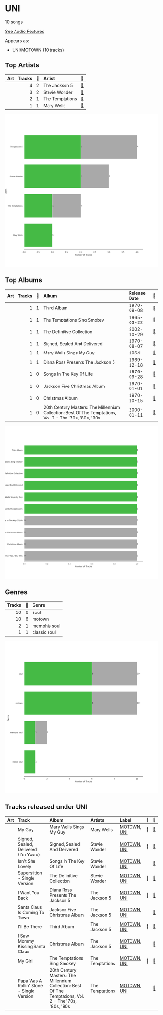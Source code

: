 # UNI

10 songs

[See Audio Features](audio_features.md)

Appears as:
- UNI/MOTOWN (10 tracks)

## Top Artists

| Art | Tracks | 💚 | Artist | 🔗 |
|:---|---:|---:|:---|:---|
| <img src="https://i.scdn.co/image/19f768d93f6c80f7d4ca5b906e1c0376a3704389" alt="" width="50" /> | 4 | 2 | The Jackson 5 | [🔗](https://open.spotify.com/artist/2iE18Oxc8YSumAU232n4rW) |
| <img src="https://i.scdn.co/image/c59faacbed7aa770266bad048660810eca204108" alt="" width="50" /> | 3 | 2 | Stevie Wonder | [🔗](https://open.spotify.com/artist/7guDJrEfX3qb6FEbdPA5qi) |
| <img src="https://i.scdn.co/image/ab6761610000e5eb3f0f76df1047720f2e57fc35" alt="" width="50" /> | 2 | 1 | The Temptations | [🔗](https://open.spotify.com/artist/3RwQ26hR2tJtA8F9p2n7jG) |
| <img src="https://i.scdn.co/image/14925be3ce17d25a95b95ae7491e18fe3adc80b0" alt="" width="50" /> | 1 | 1 | Mary Wells | [🔗](https://open.spotify.com/artist/1cjZk1xXn3YCToNg3uJpA7) |

![Bar chart of top 4 artists](../../images/labels/uni/artists.png)

## Top Albums

| Art | Tracks | 💚 | Album | Release Date | 🔗 |
|:---|---:|---:|:---|:---|:---|
| <img src="https://i.scdn.co/image/ab67616d0000b27320112a0321d2efc7384db456" alt="" width="50" /> | 1 | 1 | Third Album | 1970-09-08 | [🔗](https://open.spotify.com/album/5d6X8oegJmu9XKn9UBAswG) |
| <img src="https://i.scdn.co/image/ab67616d0000b2731a5b6271ae1c8497df20916e" alt="" width="50" /> | 1 | 1 | The Temptations Sing Smokey | 1965-03-22 | [🔗](https://open.spotify.com/album/45tweuKI0zdh8zgKo05cTw) |
| <img src="https://i.scdn.co/image/ab67616d0000b2739e447b59bd3e2cbefaa31d91" alt="" width="50" /> | 1 | 1 | The Definitive Collection | 2002-10-29 | [🔗](https://open.spotify.com/album/4E1itnJOhTMRSATNaxh0Sq) |
| <img src="https://i.scdn.co/image/ab67616d0000b273c5e9e847ca9c0982b4c91d4b" alt="" width="50" /> | 1 | 1 | Signed, Sealed And Delivered | 1970-08-07 | [🔗](https://open.spotify.com/album/54ootLtDyMZFr9obtWQvvO) |
| <img src="https://i.scdn.co/image/ab67616d0000b2735b50e493598153b926ded824" alt="" width="50" /> | 1 | 1 | Mary Wells Sings My Guy | 1964 | [🔗](https://open.spotify.com/album/6pUoPt9A6P1G8YJ5vw6GBP) |
| <img src="https://i.scdn.co/image/ab67616d0000b27316aaf05fe82237576a7d0e38" alt="" width="50" /> | 1 | 1 | Diana Ross Presents The Jackson 5 | 1969-12-18 | [🔗](https://open.spotify.com/album/51uoKRa8vT5SULrlF8s2t1) |
| <img src="https://i.scdn.co/image/ab67616d0000b2732fee61bfec596bb6f5447c50" alt="" width="50" /> | 1 | 0 | Songs In The Key Of Life | 1976-09-28 | [🔗](https://open.spotify.com/album/6YUCc2RiXcEKS9ibuZxjt0) |
| <img src="https://i.scdn.co/image/ab67616d0000b2738fe161ba4859b25909bcc24a" alt="" width="50" /> | 1 | 0 | Jackson Five Christmas Album | 1970-01-01 | [🔗](https://open.spotify.com/album/6J7kk80VywP59lPn8E5Cal) |
| <img src="https://i.scdn.co/image/ab67616d0000b27308a0fe33e91b991d2c9c9cde" alt="" width="50" /> | 1 | 0 | Christmas Album | 1970-10-15 | [🔗](https://open.spotify.com/album/5M8U1qYKvRQHJJVHmPY7QD) |
| <img src="https://i.scdn.co/image/ab67616d0000b273dabb260cf41a2fbb2c842787" alt="" width="50" /> | 1 | 0 | 20th Century Masters: The Millennium Collection: Best Of The Temptations, Vol. 2 - The '70s, '80s, '90s | 2000-01-11 | [🔗](https://open.spotify.com/album/2kzUxFepw1uLjbgqV537eP) |

![Bar chart of top 10 albums](../../images/labels/uni/albums.png)

## Genres

| Tracks | 💚 | Genre |
|---:|---:|:---|
| 10 | 6 | soul |
| 10 | 6 | motown |
| 2 | 1 | memphis soul |
| 1 | 1 | classic soul |

![Bar chart of top 4 genres](../../images/labels/uni/genres.png)

## Tracks released under UNI

| Art | Track | Album | Artists | Label | 💚 | 🔗 |
|:---|:---|:---|:---|:---|:---|:---|
| <img src="https://i.scdn.co/image/ab67616d0000b2735b50e493598153b926ded824" alt="" width="50" /> | My Guy | Mary Wells Sings My Guy | Mary Wells | [MOTOWN](../motown), [UNI](.) | 💚 | [🔗](https://open.spotify.com/track/4591VqUIXysNlmI5NcAIUd) |
| <img src="https://i.scdn.co/image/ab67616d0000b273c5e9e847ca9c0982b4c91d4b" alt="" width="50" /> | Signed, Sealed, Delivered (I'm Yours) | Signed, Sealed And Delivered | Stevie Wonder | [MOTOWN](../motown), [UNI](.) | 💚 | [🔗](https://open.spotify.com/track/2eF8pWbiivYsYRpbntYsnc) |
| <img src="https://i.scdn.co/image/ab67616d0000b2732fee61bfec596bb6f5447c50" alt="" width="50" /> | Isn't She Lovely | Songs In The Key Of Life | Stevie Wonder | [MOTOWN](../motown), [UNI](.) | | [🔗](https://open.spotify.com/track/6RANU8AS5ICU5PEHh8BYtH) |
| <img src="https://i.scdn.co/image/ab67616d0000b2739e447b59bd3e2cbefaa31d91" alt="" width="50" /> | Superstition - Single Version | The Definitive Collection | Stevie Wonder | [MOTOWN](../motown), [UNI](.) | 💚 | [🔗](https://open.spotify.com/track/1h2xVEoJORqrg71HocgqXd) |
| <img src="https://i.scdn.co/image/ab67616d0000b27316aaf05fe82237576a7d0e38" alt="" width="50" /> | I Want You Back | Diana Ross Presents The Jackson 5 | The Jackson 5 | [MOTOWN](../motown), [UNI](.) | 💚 | [🔗](https://open.spotify.com/track/5LxvwujISqiB8vpRYv887S) |
| <img src="https://i.scdn.co/image/ab67616d0000b2738fe161ba4859b25909bcc24a" alt="" width="50" /> | Santa Claus Is Coming To Town | Jackson Five Christmas Album | The Jackson 5 | [MOTOWN](../motown), [UNI](.) | | [🔗](https://open.spotify.com/track/4rMWDm28mERZcRPc1f3yir) |
| <img src="https://i.scdn.co/image/ab67616d0000b27320112a0321d2efc7384db456" alt="" width="50" /> | I'll Be There | Third Album | The Jackson 5 | [MOTOWN](../motown), [UNI](.) | 💚 | [🔗](https://open.spotify.com/track/5RdhBLmB4DyFHLglRrfx63) |
| <img src="https://i.scdn.co/image/ab67616d0000b27308a0fe33e91b991d2c9c9cde" alt="" width="50" /> | I Saw Mommy Kissing Santa Claus | Christmas Album | The Jackson 5 | [MOTOWN](../motown), [UNI](.) | | [🔗](https://open.spotify.com/track/15sxLiiChE5dCW3Y756oas) |
| <img src="https://i.scdn.co/image/ab67616d0000b2731a5b6271ae1c8497df20916e" alt="" width="50" /> | My Girl | The Temptations Sing Smokey | The Temptations | [MOTOWN](../motown), [UNI](.) | 💚 | [🔗](https://open.spotify.com/track/745H5CctFr12Mo7cqa1BMH) |
| <img src="https://i.scdn.co/image/ab67616d0000b273dabb260cf41a2fbb2c842787" alt="" width="50" /> | Papa Was A Rollin' Stone - Single Version | 20th Century Masters: The Millennium Collection: Best Of The Temptations, Vol. 2 - The '70s, '80s, '90s | The Temptations | [MOTOWN](../motown), [UNI](.) | | [🔗](https://open.spotify.com/track/7MiLmLbwNoyf47xQ4TCVYp) |
